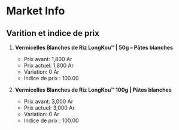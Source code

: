 # Market Info

## Varition et indice de prix

1. **Vermicelles Blanches de Riz LongKou™ | 50g – Pâtes blanches**
   - Prix avant: 1,800 Ar
   - Prix actuel: 1,800 Ar
   - Variation: 0 Ar
   - Indice de prix : 100.00

2. **Vermicelles Blanches de Riz LongKou™ 100g | Pâtes blanches**
   - Prix avant: 3,000 Ar
   - Prix actuel: 3,000 Ar
   - Variation: 0 Ar
   - Indice de prix : 100.00

